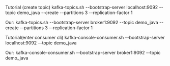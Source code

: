 Tutorial (create topic)
kafka-topics.sh --bootstrap-server localhost:9092 --topic demo_java --create --partitions 3 --replication-factor 1

Our:
kafka-topics.sh --bootstrap-server broker1:9092 --topic demo_java --create --partitions 3 --replication-factor 1

Tutorial(enter consumer cli)
kafka-console-consumer.sh --bootstrap-server localhost:9092 --topic demo_java

Our:
kafka-console-consumer.sh --bootstrap-server broker1:9092 --topic demo_java